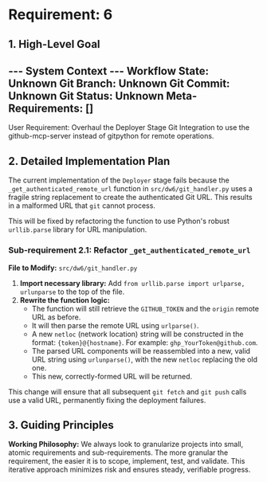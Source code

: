 # Requirement: 6

## 1. High-Level Goal

--- System Context ---
Workflow State: Unknown
Git Branch: Unknown
Git Commit: Unknown
Git Status: Unknown
Meta-Requirements: []
----------------------

User Requirement: Overhaul the Deployer Stage Git Integration to use the github-mcp-server instead of gitpython for remote operations.

## 2. Detailed Implementation Plan

The current implementation of the `Deployer` stage fails because the `_get_authenticated_remote_url` function in `src/dw6/git_handler.py` uses a fragile string replacement to create the authenticated Git URL. This results in a malformed URL that `git` cannot process.

This will be fixed by refactoring the function to use Python's robust `urllib.parse` library for URL manipulation.

### Sub-requirement 2.1: Refactor `_get_authenticated_remote_url`

**File to Modify:** `src/dw6/git_handler.py`

1.  **Import necessary library:** Add `from urllib.parse import urlparse, urlunparse` to the top of the file.
2.  **Rewrite the function logic:**
    *   The function will still retrieve the `GITHUB_TOKEN` and the `origin` remote URL as before.
    *   It will then parse the remote URL using `urlparse()`.
    *   A new `netloc` (network location) string will be constructed in the format: `{token}@{hostname}`. For example: `ghp_YourToken@github.com`.
    *   The parsed URL components will be reassembled into a new, valid URL string using `urlunparse()`, with the new `netloc` replacing the old one.
    *   This new, correctly-formed URL will be returned.

This change will ensure that all subsequent `git fetch` and `git push` calls use a valid URL, permanently fixing the deployment failures.

## 3. Guiding Principles

**Working Philosophy:** We always look to granularize projects into small, atomic requirements and sub-requirements. The more granular the requirement, the easier it is to scope, implement, test, and validate. This iterative approach minimizes risk and ensures steady, verifiable progress.
